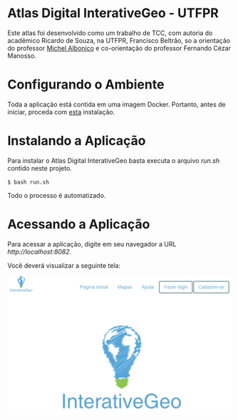 # Atlas Digital InterativeGeo - UTFPR

Este atlas foi desenvolvido como um trabalho de TCC, com autoria do acadêmico Ricardo de Souza, na UTFPR, Francisco Beltrão, so a orientação do professor [Michel Albonico](https://michelalbonico.github.io/) e co-orientação do professor Fernando Cézar Manosso.

# Configurando o Ambiente

Toda a aplicação está contida em uma imagem Docker. Portanto, antes de iniciar, proceda com [esta](https://docs.docker.com/engine/install/ubuntu/) instalação.

# Instalando a Aplicação

Para instalar o Atlas Digital InterativeGeo basta executa o arquivo <i>run.sh</i> contido neste projeto.

```
$ bash run.sh
```

Todo o processo é automatizado.

# Acessando a Aplicação

Para acessar a aplicação, digite em seu navegador a URL <i>http://localhost:8082</i>.

Você deverá visualizar a seguinte tela:

<img src="./tela.png">
